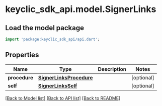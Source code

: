 # keyclic_sdk_api.model.SignerLinks

## Load the model package
```dart
import 'package:keyclic_sdk_api/api.dart';
```

## Properties
Name | Type | Description | Notes
------------ | ------------- | ------------- | -------------
**procedure** | [**SignerLinksProcedure**](SignerLinksProcedure.md) |  | [optional] 
**self** | [**SignerLinksSelf**](SignerLinksSelf.md) |  | [optional] 

[[Back to Model list]](../README.md#documentation-for-models) [[Back to API list]](../README.md#documentation-for-api-endpoints) [[Back to README]](../README.md)



